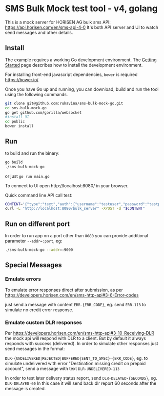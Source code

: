 # SMS Bulk Mock test tool - v4, golang

This is a mock server for HORISEN AG bulk sms API: https://api.horisen.com/en/sms-api-4-0
It's both API server and UI to watch send messages and other details.


## Install

The example requires a working Go development environment. The [Getting
Started](http://golang.org/doc/install) page describes how to install the
development environment.

For installing front-end javascript dependencies, `bower` is required https://bower.io/

Once you have Go up and running, you can download, build and run the tool
using the following commands.

```bash
git clone git@github.com:rukavina/sms-bulk-mock-go.git
cd sms-bulk-mock-go
go get github.com/gorilla/websocket
#install UI
cd public
bower install
```

## Run

to build and run the binary:

```bash
go build
./sms-bulk-mock-go
```

or just `go run main.go`

To connect to UI open http://localhost:8080/ in your browser.

Quick command line API call test:

```bash
CONTENT='{"type":"text","auth":{"username":"testuser","password":"testpassword"},"sender":"BulkTest","receiver":"41787078880","dcs":"GSM", "text":"This is test message","dlrMask":19,"dlrUrl":"http://localhost:8080/dlr_test"}'
curl -L "http://localhost:8080/bulk_server" -XPOST -d "$CONTENT"
```

## Run on different port

In order to run app on a port other than `8080` you can provide additional parameter `--addr=:port`, eg:

```bash
./sms-bulk-mock-go --addr=:9000
```

## Special Messages

### Emulate errors
To emulate error responses direct after submission, as per https://developers.horisen.com/en/sms-http-api#3-6-Error-codes

just send a message with content `ERR-{ERR_CODE}`, eg. send `ERR-113` to simulate no credit error response.

### Emulate custom DLR responses
Per https://developers.horisen.com/en/sms-http-api#3-10-Receiving-DLR the mock api will respond with DLR to a client. But by default it always responds with success (delivered). In order to simulate other responses just send messages in the format:

`DLR-{UNDELIVERED|REJECTED|BUFFERED|SENT_TO_SMSC}-{ERR_CODE}`, eg. to simulate undelivered with error "Destination missing credit on prepaid account", send a message with text `DLR-UNDELIVERED-113`

In order to test later delivery status report, send `DLR-DELAYED-{SECONDS}`, eg. `DLR-DELAYED-60` In this case it will send back dlr report 60 seconds after the message is created.